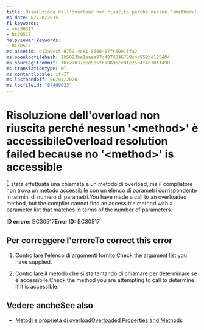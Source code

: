 ```yaml
---
title: Risoluzione dell'overload non riuscita perché nessun '<method>' è accessibile
ms.date: 07/20/2015
f1_keywords:
- vbc30517
- bc30517
helpviewer_keywords:
- BC30517
ms.assetid: d13a0cc5-6759-4c81-8606-17fc50e11fa2
ms.openlocfilehash: 1b5023be1aaea97c4874046788c4d959bd125404
ms.sourcegitcommit: f8c270376ed905f6a8896ce0fe25b4f4b38ff498
ms.translationtype: MT
ms.contentlocale: it-IT
ms.lasthandoff: 06/04/2020
ms.locfileid: "84409023"
---
```

# <a name="overload-resolution-failed-because-no-method-is-accessible"></a><span data-ttu-id="253b9-102">Risoluzione dell'overload non riuscita perché nessun '\<method>' è accessibile</span><span class="sxs-lookup"><span data-stu-id="253b9-102">Overload resolution failed because no '\<method>' is accessible</span></span>
<span data-ttu-id="253b9-103">È stata effettuata una chiamata a un metodo di overload, ma il compilatore non trova un metodo accessibile con un elenco di parametri corrispondente in termini di numero di parametri.</span><span class="sxs-lookup"><span data-stu-id="253b9-103">You have made a call to an overloaded method, but the compiler cannot find an accessible method with a parameter list that matches in terms of the number of parameters.</span></span>  
  
 <span data-ttu-id="253b9-104">**ID errore:** BC30517</span><span class="sxs-lookup"><span data-stu-id="253b9-104">**Error ID:** BC30517</span></span>  
  
## <a name="to-correct-this-error"></a><span data-ttu-id="253b9-105">Per correggere l'errore</span><span class="sxs-lookup"><span data-stu-id="253b9-105">To correct this error</span></span>  
  
1. <span data-ttu-id="253b9-106">Controllare l'elenco di argomenti fornito.</span><span class="sxs-lookup"><span data-stu-id="253b9-106">Check the argument list you have supplied.</span></span>  
  
2. <span data-ttu-id="253b9-107">Controllare il metodo che si sta tentando di chiamare per determinare se è accessibile.</span><span class="sxs-lookup"><span data-stu-id="253b9-107">Check the method you are attempting to call to determine if it is accessible.</span></span>  
  
## <a name="see-also"></a><span data-ttu-id="253b9-108">Vedere anche</span><span class="sxs-lookup"><span data-stu-id="253b9-108">See also</span></span>

- [<span data-ttu-id="253b9-109">Metodi e proprietà di overload</span><span class="sxs-lookup"><span data-stu-id="253b9-109">Overloaded Properties and Methods</span></span>](../programming-guide/language-features/objects-and-classes/overloaded-properties-and-methods.md)
